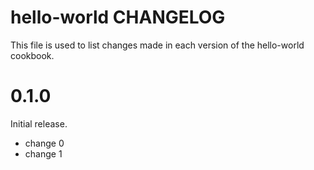 # hello-world CHANGELOG

This file is used to list changes made in each version of the hello-world cookbook.

# 0.1.0

Initial release.

- change 0
- change 1


